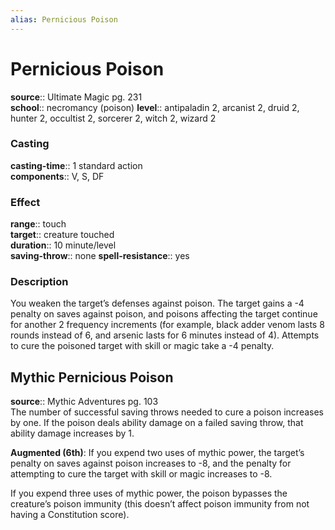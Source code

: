 ```yaml
---
alias: Pernicious Poison
---
```


# Pernicious Poison 

**source**:: Ultimate Magic pg. 231  
**school**:: necromancy (poison)
**level**:: antipaladin 2, arcanist 2, druid 2, hunter 2, occultist 2, sorcerer 2, witch 2, wizard 2

### Casting 

**casting-time**:: 1 standard action  
**components**:: V, S, DF

### Effect 

**range**:: touch  
**target**:: creature touched  
**duration**:: 10 minute/level  
**saving-throw**:: none
**spell-resistance**:: yes

### Description 

You weaken the target’s defenses against poison. The target gains a -4 penalty on saves against poison, and poisons affecting the target continue for another 2 frequency increments (for example, black adder venom lasts 8 rounds instead of 6, and arsenic lasts for 6 minutes instead of 4). Attempts to cure the poisoned target with skill or magic take a -4 penalty.

## Mythic Pernicious Poison 

**source**:: Mythic Adventures pg. 103  
The number of successful saving throws needed to cure a poison increases by one. If the poison deals ability damage on a failed saving throw, that ability damage increases by 1.  
  
**Augmented (6th)**: If you expend two uses of mythic power, the target’s penalty on saves against poison increases to -8, and the penalty for attempting to cure the target with skill or magic increases to -8.  
  
If you expend three uses of mythic power, the poison bypasses the creature’s poison immunity (this doesn’t affect poison immunity from not having a Constitution score).
